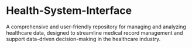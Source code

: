 # Health-System-Interface
A comprehensive and user-friendly repository for managing and analyzing healthcare data, designed to streamline medical record management and support data-driven decision-making in the healthcare industry. 
